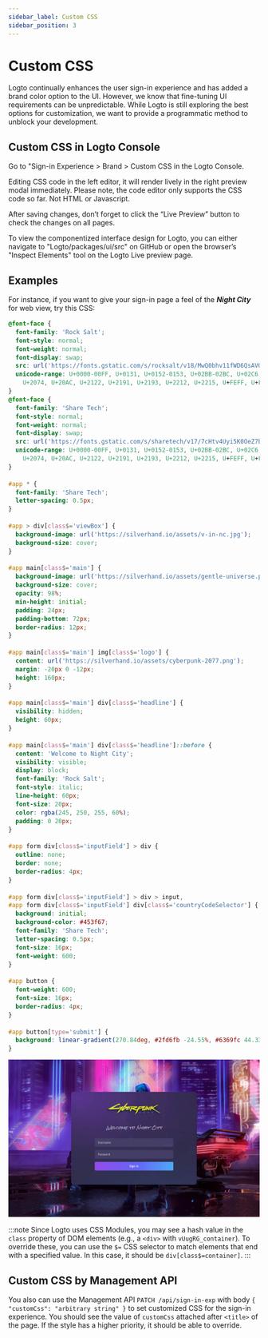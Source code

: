 ```yaml
---
sidebar_label: Custom CSS
sidebar_position: 3
---
```


# Custom CSS

Logto continually enhances the user sign-in experience and has added a brand color option to the UI. However, we know that fine-tuning UI requirements can be unpredictable. While Logto is still exploring the best options for customization, we want to provide a programmatic method to unblock your development.

## Custom CSS in Logto Console

Go to "Sign-in Experience > Brand > Custom CSS in the Logto Console.

Editing CSS code in the left editor, it will render lively in the right preview modal immediately. Please note, the code editor only supports the CSS code so far. Not HTML or Javascript.

After saving changes, don’t forget to click the “Live Preview” button to check the changes on all pages.

To view the componentized interface design for Logto, you can either navigate to "Logto/packages/ui/src" on GitHub or open the browser’s "Inspect Elements" tool on the Logto Live preview page.

## Examples

For instance, if you want to give your sign-in page a feel of the **_Night City_** for web view, try this CSS:

```css
@font-face {
  font-family: 'Rock Salt';
  font-style: normal;
  font-weight: normal;
  font-display: swap;
  src: url('https://fonts.gstatic.com/s/rocksalt/v18/MwQ0bhv11fWD6QsAVOZrt0M6p7NGrQ.woff2') format('woff2');
  unicode-range: U+0000-00FF, U+0131, U+0152-0153, U+02BB-02BC, U+02C6, U+02DA, U+02DC, U+2000-206F,
    U+2074, U+20AC, U+2122, U+2191, U+2193, U+2212, U+2215, U+FEFF, U+FFFD;
}
@font-face {
  font-family: 'Share Tech';
  font-style: normal;
  font-weight: normal;
  font-display: swap;
  src: url('https://fonts.gstatic.com/s/sharetech/v17/7cHtv4Uyi5K0OeZ7bohU8H0JmBUhfrE.woff2') format('woff2');
  unicode-range: U+0000-00FF, U+0131, U+0152-0153, U+02BB-02BC, U+02C6, U+02DA, U+02DC, U+2000-206F,
    U+2074, U+20AC, U+2122, U+2191, U+2193, U+2212, U+2215, U+FEFF, U+FFFD;
}

#app * {
  font-family: 'Share Tech';
  letter-spacing: 0.5px;
}

#app > div[class$='viewBox'] {
  background-image: url('https://silverhand.io/assets/v-in-nc.jpg');
  background-size: cover;
}

#app main[class$='main'] {
  background-image: url('https://silverhand.io/assets/gentle-universe.png');
  background-size: cover;
  opacity: 98%;
  min-height: initial;
  padding: 24px;
  padding-bottom: 72px;
  border-radius: 12px;
}

#app main[class$='main'] img[class$='logo'] {
  content: url('https://silverhand.io/assets/cyberpunk-2077.png');
  margin: -20px 0 -12px;
  height: 160px;
}

#app main[class$='main'] div[class$='headline'] {
  visibility: hidden;
  height: 60px;
}

#app main[class$='main'] div[class$='headline']::before {
  content: 'Welcome to Night City';
  visibility: visible;
  display: block;
  font-family: 'Rock Salt';
  font-style: italic;
  line-height: 60px;
  font-size: 20px;
  color: rgba(245, 250, 255, 60%);
  padding: 0 20px;
}

#app form div[class$='inputField'] > div {
  outline: none;
  border: none;
  border-radius: 4px;
}

#app form div[class$='inputField'] > div > input,
#app form div[class$='inputField'] div[class$='countryCodeSelector'] {
  background: initial;
  background-color: #453f67;
  font-family: 'Share Tech';
  letter-spacing: 0.5px;
  font-size: 16px;
  font-weight: 600;
}

#app button {
  font-weight: 600;
  font-size: 16px;
  border-radius: 4px;
}

#app button[type='submit'] {
  background: linear-gradient(270.84deg, #2fd6fb -24.55%, #6369fc 44.33%, #a741eb 119.2%), #5d34f2;
}
```

![SIE Custom CSS example](./assets/sie-custom-css-example.jpeg)

:::note
Since Logto uses CSS Modules, you may see a hash value in the `class` property of DOM elements (e.g., a `<div>` with `vUugRG_container`). To override these, you can use the `$=` CSS selector to match elements that end with a specified value. In this case, it should be `div[class$=container]`.
:::

## Custom CSS by Management API

You also can use the Management API `PATCH /api/sign-in-exp` with body `{ "customCss": "arbitrary string" }` to set customized CSS for the sign-in experience. You should see the value of `customCss` attached after `<title>` of the page. If the style has a higher priority, it should be able to override.
